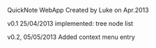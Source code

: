 QuickNote WebApp Created by Luke on Apr.2013

v0.1 25/04/2013
implemented: tree node list

v0.2, 05/05/2013
Added context menu entry